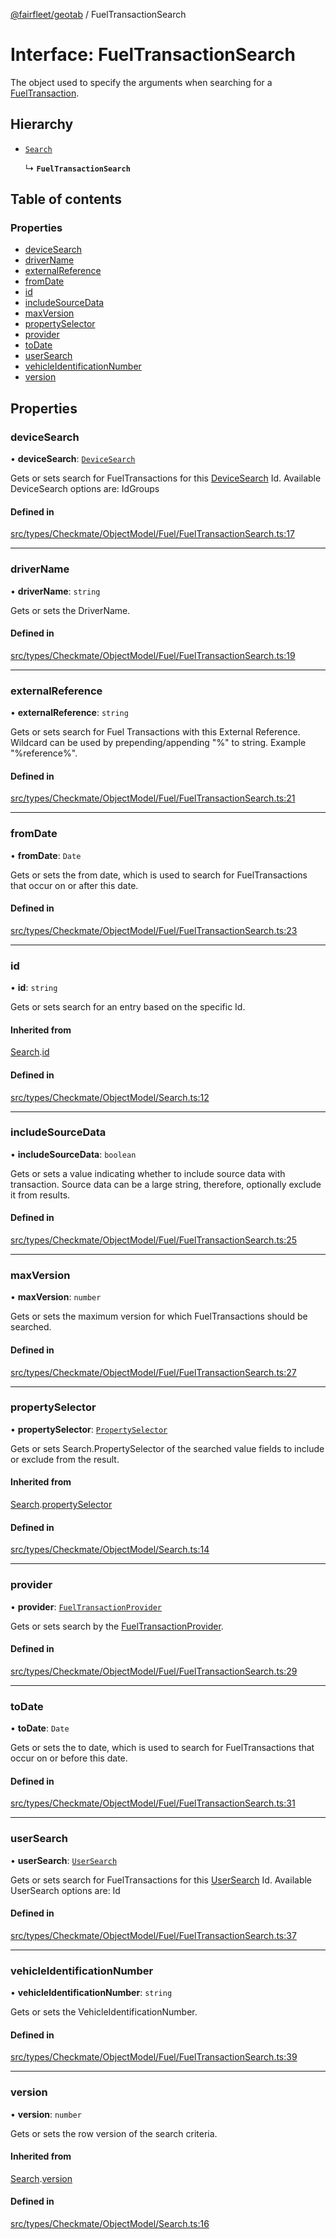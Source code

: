 [@fairfleet/geotab](../README.md) / FuelTransactionSearch

# Interface: FuelTransactionSearch

The object used to specify the arguments when searching for a [FuelTransaction](FuelTransaction.md).

## Hierarchy

- [`Search`](Search.md)

  ↳ **`FuelTransactionSearch`**

## Table of contents

### Properties

- [deviceSearch](FuelTransactionSearch.md#devicesearch)
- [driverName](FuelTransactionSearch.md#drivername)
- [externalReference](FuelTransactionSearch.md#externalreference)
- [fromDate](FuelTransactionSearch.md#fromdate)
- [id](FuelTransactionSearch.md#id)
- [includeSourceData](FuelTransactionSearch.md#includesourcedata)
- [maxVersion](FuelTransactionSearch.md#maxversion)
- [propertySelector](FuelTransactionSearch.md#propertyselector)
- [provider](FuelTransactionSearch.md#provider)
- [toDate](FuelTransactionSearch.md#todate)
- [userSearch](FuelTransactionSearch.md#usersearch)
- [vehicleIdentificationNumber](FuelTransactionSearch.md#vehicleidentificationnumber)
- [version](FuelTransactionSearch.md#version)

## Properties

### deviceSearch

• **deviceSearch**: [`DeviceSearch`](DeviceSearch.md)

Gets or sets search for FuelTransactions for this [DeviceSearch](DeviceSearch.md) Id.
 Available DeviceSearch options are:
 <list><item><description>Id</description></item><item><description>Groups</description></item></list>

#### Defined in

[src/types/Checkmate/ObjectModel/Fuel/FuelTransactionSearch.ts:17](https://github.com/fairfleet/geotab/blob/d57d931/src/types/Checkmate/ObjectModel/Fuel/FuelTransactionSearch.ts#L17)

___

### driverName

• **driverName**: `string`

Gets or sets the DriverName.

#### Defined in

[src/types/Checkmate/ObjectModel/Fuel/FuelTransactionSearch.ts:19](https://github.com/fairfleet/geotab/blob/d57d931/src/types/Checkmate/ObjectModel/Fuel/FuelTransactionSearch.ts#L19)

___

### externalReference

• **externalReference**: `string`

Gets or sets search for Fuel Transactions with this External Reference. Wildcard can be used by prepending/appending "%" to string. Example "%reference%".

#### Defined in

[src/types/Checkmate/ObjectModel/Fuel/FuelTransactionSearch.ts:21](https://github.com/fairfleet/geotab/blob/d57d931/src/types/Checkmate/ObjectModel/Fuel/FuelTransactionSearch.ts#L21)

___

### fromDate

• **fromDate**: `Date`

Gets or sets the from date, which is used to search for FuelTransactions that occur on or after this date.

#### Defined in

[src/types/Checkmate/ObjectModel/Fuel/FuelTransactionSearch.ts:23](https://github.com/fairfleet/geotab/blob/d57d931/src/types/Checkmate/ObjectModel/Fuel/FuelTransactionSearch.ts#L23)

___

### id

• **id**: `string`

Gets or sets search for an entry based on the specific Id.

#### Inherited from

[Search](Search.md).[id](Search.md#id)

#### Defined in

[src/types/Checkmate/ObjectModel/Search.ts:12](https://github.com/fairfleet/geotab/blob/d57d931/src/types/Checkmate/ObjectModel/Search.ts#L12)

___

### includeSourceData

• **includeSourceData**: `boolean`

Gets or sets a value indicating whether to include source data with transaction. Source data can be a large string, therefore, optionally exclude it from results.

#### Defined in

[src/types/Checkmate/ObjectModel/Fuel/FuelTransactionSearch.ts:25](https://github.com/fairfleet/geotab/blob/d57d931/src/types/Checkmate/ObjectModel/Fuel/FuelTransactionSearch.ts#L25)

___

### maxVersion

• **maxVersion**: `number`

Gets or sets the maximum version for which FuelTransactions should be searched.

#### Defined in

[src/types/Checkmate/ObjectModel/Fuel/FuelTransactionSearch.ts:27](https://github.com/fairfleet/geotab/blob/d57d931/src/types/Checkmate/ObjectModel/Fuel/FuelTransactionSearch.ts#L27)

___

### propertySelector

• **propertySelector**: [`PropertySelector`](PropertySelector.md)

Gets or sets Search.PropertySelector of the searched value fields to include or exclude from the result.

#### Inherited from

[Search](Search.md).[propertySelector](Search.md#propertyselector)

#### Defined in

[src/types/Checkmate/ObjectModel/Search.ts:14](https://github.com/fairfleet/geotab/blob/d57d931/src/types/Checkmate/ObjectModel/Search.ts#L14)

___

### provider

• **provider**: [`FuelTransactionProvider`](../README.md#fueltransactionprovider)

Gets or sets search by the [FuelTransactionProvider](../README.md#fueltransactionprovider).

#### Defined in

[src/types/Checkmate/ObjectModel/Fuel/FuelTransactionSearch.ts:29](https://github.com/fairfleet/geotab/blob/d57d931/src/types/Checkmate/ObjectModel/Fuel/FuelTransactionSearch.ts#L29)

___

### toDate

• **toDate**: `Date`

Gets or sets the to date, which is used to search for FuelTransactions that occur on or before this date.

#### Defined in

[src/types/Checkmate/ObjectModel/Fuel/FuelTransactionSearch.ts:31](https://github.com/fairfleet/geotab/blob/d57d931/src/types/Checkmate/ObjectModel/Fuel/FuelTransactionSearch.ts#L31)

___

### userSearch

• **userSearch**: [`UserSearch`](UserSearch.md)

Gets or sets search for FuelTransactions for this [UserSearch](UserSearch.md) Id.
 Available UserSearch options are:
 <list><item><description>Id</description></item></list>

#### Defined in

[src/types/Checkmate/ObjectModel/Fuel/FuelTransactionSearch.ts:37](https://github.com/fairfleet/geotab/blob/d57d931/src/types/Checkmate/ObjectModel/Fuel/FuelTransactionSearch.ts#L37)

___

### vehicleIdentificationNumber

• **vehicleIdentificationNumber**: `string`

Gets or sets the VehicleIdentificationNumber.

#### Defined in

[src/types/Checkmate/ObjectModel/Fuel/FuelTransactionSearch.ts:39](https://github.com/fairfleet/geotab/blob/d57d931/src/types/Checkmate/ObjectModel/Fuel/FuelTransactionSearch.ts#L39)

___

### version

• **version**: `number`

Gets or sets the row version of the search criteria.

#### Inherited from

[Search](Search.md).[version](Search.md#version)

#### Defined in

[src/types/Checkmate/ObjectModel/Search.ts:16](https://github.com/fairfleet/geotab/blob/d57d931/src/types/Checkmate/ObjectModel/Search.ts#L16)
